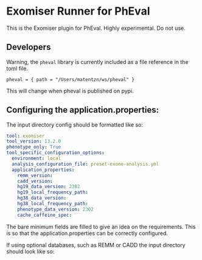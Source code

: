 # Exomiser Runner for PhEval

This is the Exomiser plugin for PhEval. Highly experimental. Do not use.

## Developers

Warning, the `pheval` library is currently included as a file reference in the toml file.

```
pheval = { path = "/Users/matentzn/ws/pheval" }
```

This will change when pheval is published on pypi.

## Configuring the application.properties:

The input directory config should be formatted like so:

```yaml
tool: exomiser
tool_version: 13.2.0
phenotype_only: True
tool_specific_configuration_options:
  environment: local
  analysis_configuration_file: preset-exome-analysis.yml
  application_properties:
    remm_version:
    cadd_version:
    hg19_data_version: 2302
    hg19_local_frequency_path:
    hg38_data_version:
    hg38_local_frequency_path:
    phenotype_data_version: 2302
    cache_caffeine_spec:
```
The bare minimum fields are filled to give an idea on the requirements. This is so that the application.properties can be correctly configured.

If using optional databases, such as REMM or CADD the input directory should look like so:

